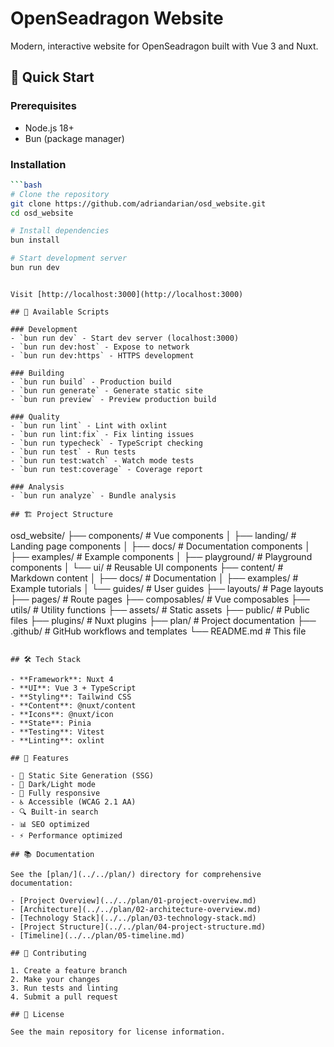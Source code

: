 # OpenSeadragon Website

Modern, interactive website for OpenSeadragon built with Vue 3 and Nuxt.

## 🚀 Quick Start

### Prerequisites

- Node.js 18+ 
- Bun (package manager)

### Installation

```bash
```bash
# Clone the repository
git clone https://github.com/adriandarian/osd_website.git
cd osd_website

# Install dependencies
bun install

# Start development server
bun run dev
```
```

Visit [http://localhost:3000](http://localhost:3000)

## 📜 Available Scripts

### Development
- `bun run dev` - Start dev server (localhost:3000)
- `bun run dev:host` - Expose to network
- `bun run dev:https` - HTTPS development

### Building
- `bun run build` - Production build
- `bun run generate` - Generate static site
- `bun run preview` - Preview production build

### Quality
- `bun run lint` - Lint with oxlint
- `bun run lint:fix` - Fix linting issues
- `bun run typecheck` - TypeScript checking
- `bun run test` - Run tests
- `bun run test:watch` - Watch mode tests
- `bun run test:coverage` - Coverage report

### Analysis
- `bun run analyze` - Bundle analysis

## 🏗️ Project Structure

```
osd_website/
├── components/          # Vue components
│   ├── landing/        # Landing page components
│   ├── docs/           # Documentation components
│   ├── examples/       # Example components
│   ├── playground/     # Playground components
│   └── ui/             # Reusable UI components
├── content/            # Markdown content
│   ├── docs/          # Documentation
│   ├── examples/      # Example tutorials
│   └── guides/        # User guides
├── layouts/            # Page layouts
├── pages/              # Route pages
├── composables/        # Vue composables
├── utils/              # Utility functions
├── assets/             # Static assets
├── public/             # Public files
├── plugins/            # Nuxt plugins
├── plan/              # Project documentation
├── .github/           # GitHub workflows and templates
└── README.md          # This file
```

## 🛠️ Tech Stack

- **Framework**: Nuxt 4
- **UI**: Vue 3 + TypeScript
- **Styling**: Tailwind CSS
- **Content**: @nuxt/content
- **Icons**: @nuxt/icon
- **State**: Pinia
- **Testing**: Vitest
- **Linting**: oxlint

## 🎨 Features

- 🎯 Static Site Generation (SSG)
- 🌙 Dark/Light mode
- 📱 Fully responsive
- ♿ Accessible (WCAG 2.1 AA)
- 🔍 Built-in search
- 📊 SEO optimized
- ⚡ Performance optimized

## 📚 Documentation

See the [plan/](../../plan/) directory for comprehensive documentation:

- [Project Overview](../../plan/01-project-overview.md)
- [Architecture](../../plan/02-architecture-overview.md)
- [Technology Stack](../../plan/03-technology-stack.md)
- [Project Structure](../../plan/04-project-structure.md)
- [Timeline](../../plan/05-timeline.md)

## 🤝 Contributing

1. Create a feature branch
2. Make your changes
3. Run tests and linting
4. Submit a pull request

## 📄 License

See the main repository for license information.
